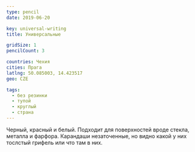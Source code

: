 ```yaml
---
type: pencil
date: 2019-06-20

key: universal-writing
title: Универсальные

gridSize: 1
pencilCount: 3

countries: Чехия
cities: Прага
latlng: 50.085003, 14.423517
geo: CZE

tags:
  - без резинки
  - тупой
  - круглый
  - страна
---
```


Черный, красный и белый. Подходит для поверхностей вроде стекла, металла и фарфора. Карандаши незаточенные, но видно какой у них тослстый грифель или что там в них.
